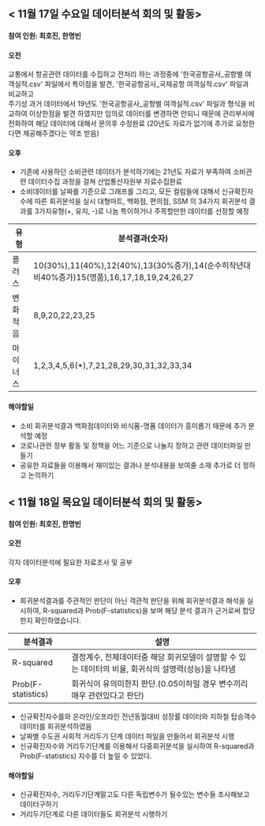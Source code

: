 < 11월 17일 수요일 데이터분석 회의 및 활동>
-------------
#### 참여 인원: 최호진, 한명빈

#### 오전
교통에서 항공관련 데이터를 수집하고 전처리 하는 과정중에 '한국공항공사_공항별 여객실적.csv' 파일에서 특이점을 발견,
'한국공항공사_국제공항 여객실적.csv' 파일과 비교하고    
주기성 과거 데이터에서 19년도 '한국공항공사_공항별 여객실적.csv' 파일과 형식을 비교하여 이상한점을
발견 하였지만 임의로 데이터를 변경하면 안되니 때문에 관리부서에 전화하여 해당 데이터에 대해서 문의후 수정완료   (20년도 자료가 없기에 추가로 요청한다면 제공해주겠다는 약조 받음)


#### 오후
* 기존에 사용하던 소비관련 데이터가 분석하기에는 21년도 자료가 부족하여 소비관련 데이터수집 과정을 걸쳐 산업통산자원부 자료수집완료
* 소비데이터를 날짜를 기준으로 그래프를 그리고, 모든 컬럼들에 대해서 신규확진자수에 따른 회귀분석을 실시
대형마트, 백화점, 편의점, SSM 의 34가지 회귀분석 결과를 3가지유형(+, 유지, -)로 나눔 특이하거나 주목할만한 데이터를 선정할 예정         
            
| 유형 | 분석결과(숫자) |
| ------ | ------ |
| 플러스 | 10(30%),11(40%),12(40%),13(30%증가),14(순수히작년대비40%증가)15(명품),16,17,18,19,24,26,27 |
| 변화적음 | 8,9,20,22,23,25 |
| 마이너스 | 1,2,3,4,5,6(*),7,21,28,29,30,31,32,33,34 |


#### 해야할일
* 소비 회귀분석결과 백화점데이터와 비식품-명품 데이터가 흥미롭기 때문에 추가 분석할 예정
* 코로나관련 정부 활동 및 정책을 어느 기준으로 나눌지 정하고 관련 데이터파일 만들기
* 공유한 자료들을 이용해서 재미있는 결과나 분석내용을 보여줄 소재 추가로 더 정하고 논의하기


< 11월 18일 목요일 데이터분석 회의 및 활동>
-------------
#### 참여 인원: 최호진, 한명빈

#### 오전
각자 데이터분석에 필요한 자료조사 및 공부

#### 오후

* 회귀분석결과를 주관적인 판단이 아닌 객관적 판단을 위해 회귀분석결과 해석을 실시하여, R-squared과 Prob(F-statistics)을 보며 해당 분석 결과가 근거로써 합당한지 확인하였습니다.
     
| 분석결과 | 설명 |
| ------ | ------ |
| R-squared | 결정계수, 전체데이터중 해당 회귀모델이 설명할 수 있는 데이터의 비율, 회귀식의 설명력(성능)을 나타냄 |
| Prob(F-statistics) | 회귀식이 유의미한지 판단.(0.05이하일 경우 변수끼리 매우 관련있다고 판단) |
        

* 신규확진자수를와 온라인/오프라인 전년동월대비 성장률 데이터와 지하철 탑승객수 데이터를 회귀분석하였음 
* 날짜별 수도권 사회적 거리두기 단계 데이터 파일을 만들어서 회귀분석 시행 
* 신규확진자수와 거리두기단계를 이용해서 다중회귀분석을 실시하여 R-squared과 Prob(F-statistics) 지수를 더 높일 수 있었다.

#### 해야할일
* 신규확진자수, 거리두기단계말고도 다른 독립변수가 될수있는 변수들 조사해보고 데이터구하기
* 거리두기단계로 다른 데이터들도 회귀분석 시행하기

